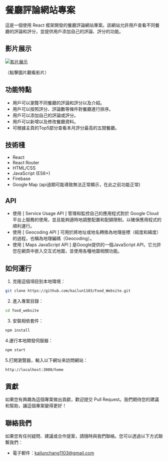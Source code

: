 # 餐廳評論網站專案

這是一個使用 React 框架開發的餐廳評論網站專案。該網站允許用戶查看不同餐廳的評論和評分，並提供用戶添加自己的評論、評分的功能。

## 影片展示

[![影片展示](https://img.youtube.com/vi/VvKFSDbbvzY/0.jpg)](https://www.youtube.com/watch?v=VvKFSDbbvzY)

（點擊圖片觀看影片）

## 功能特點

- 用戶可以瀏覽不同餐廳的評論和評分以及介紹。
- 用戶可以按照評分、評論數等條件對餐廳進行排序。
- 用戶可以添加自己的評論或評分。
- 用戶可以新增以及修改餐廳資料。
- 可根據主頁的Top5部分查看本月評分最高的五間餐廳。

## 技術棧

- React
- React Router
- HTML/CSS
- JavaScript (ES6+)
- Firebase
- Google Map (api過期可能導致無法正常顯示，在此之前功能正常)

## API 
- 使用 [ Service Usage API ] 管理和監控自己的應用程式對於 Google Cloud 平台上服務的使用，並且能夠適時地調整配置和配額限制，以確保應用程式的順利運行。
- 使用 [ Geocoding API ] 可用於將地址或地名轉換為地理座標（經度和緯度）的過程，也稱為地理編碼（Geocoding）。
- 使用 [ Maps JavaScript API ] 是Google提供的一個JavaScript API，它允許您在網頁中嵌入交互式地圖，並使用各種地圖相關功能。


## 如何運行

1. 克隆這個項目到本地環境：

```bash
git clone https://github.com/kailun1103/Food_Website.git
```

2. 進入專案目錄：

```bash
cd food_website
```

3. 安裝相依套件：

```bash
npm install
```

4.運行本地開發伺服器：

```bash
npm start
```

5.打開瀏覽器，輸入以下網址來訪問網站：

```bash
http://localhost:3000/home
```

## 貢獻

如果您有興趣為這個專案做出貢獻，歡迎提交 Pull Request。我們期待您的建議和幫助，讓這個專案變得更好！


## 聯絡我們

如果您有任何疑問、建議或合作提案，請隨時與我們聯絡。您可以透過以下方式聯繫我們：

- 電子郵件：kailunchang1103@gmail.com

